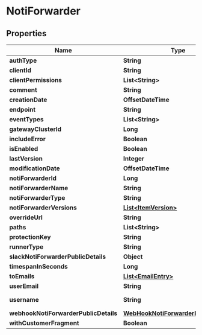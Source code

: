 

# NotiForwarder


## Properties

| Name | Type | Description | Notes |
|------------ | ------------- | ------------- | -------------|
|**authType** | **String** |  |  [optional] |
|**clientId** | **String** | Auth - JWT |  [optional] |
|**clientPermissions** | **List&lt;String&gt;** |  |  [optional] |
|**comment** | **String** |  |  [optional] |
|**creationDate** | **OffsetDateTime** |  |  [optional] |
|**endpoint** | **String** |  |  [optional] |
|**eventTypes** | **List&lt;String&gt;** |  |  [optional] |
|**gatewayClusterId** | **Long** |  |  [optional] |
|**includeError** | **Boolean** |  |  [optional] |
|**isEnabled** | **Boolean** |  |  [optional] |
|**lastVersion** | **Integer** |  |  [optional] |
|**modificationDate** | **OffsetDateTime** |  |  [optional] |
|**notiForwarderId** | **Long** |  |  [optional] |
|**notiForwarderName** | **String** |  |  [optional] |
|**notiForwarderType** | **String** |  |  [optional] |
|**notiForwarderVersions** | [**List&lt;ItemVersion&gt;**](ItemVersion.md) |  |  [optional] |
|**overrideUrl** | **String** |  |  [optional] |
|**paths** | **List&lt;String&gt;** |  |  [optional] |
|**protectionKey** | **String** |  |  [optional] |
|**runnerType** | **String** |  |  [optional] |
|**slackNotiForwarderPublicDetails** | **Object** |  |  [optional] |
|**timespanInSeconds** | **Long** |  |  [optional] |
|**toEmails** | [**List&lt;EmailEntry&gt;**](EmailEntry.md) |  |  [optional] |
|**userEmail** | **String** |  |  [optional] |
|**username** | **String** | Auth - User Password |  [optional] |
|**webhookNotiForwarderPublicDetails** | [**WebHookNotiForwarderPublicDetails**](WebHookNotiForwarderPublicDetails.md) |  |  [optional] |
|**withCustomerFragment** | **Boolean** |  |  [optional] |



